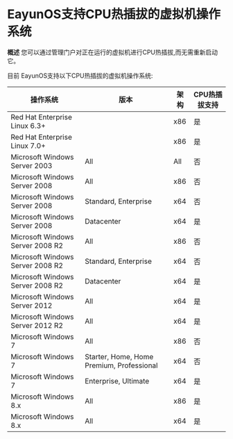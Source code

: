 # EayunOS支持CPU热插拔的虚拟机操作系统

**概述**
您可以通过管理门户对正在运行的虚拟机进行CPU热插拔,而无需重新启动它。

目前 EayunOS支持以下CPU热插拔的虚拟机操作系统:

|操作系统|版本|架构|CPU热插拔支持|
|--------|----|----|-------------|
|Red Hat Enterprise Linux 6.3+||x86|是|
|Red Hat Enterprise Linux 7.0+||x86|是|
|Microsoft Windows Server 2003|All|All|否|
|Microsoft Windows Server 2008|All|x86|否|
|Microsoft Windows Server 2008|Standard, Enterprise|x64|否|
|Microsoft Windows Server 2008|Datacenter|x64|是|
|Microsoft Windows Server 2008 R2|All|x86|否|
|Microsoft Windows Server 2008 R2|Standard, Enterprise|x64|否|
|Microsoft Windows Server 2008 R2|Datacenter|x64|是|
|Microsoft Windows Server 2012|All|x64|是|
|Microsoft Windows Server 2012 R2|All|x64|是|
|Microsoft Windows 7|All|x86|否|
|Microsoft Windows 7|Starter, Home, Home Premium, Professional|x64|否|
|Microsoft Windows 7|Enterprise, Ultimate|x64|是|
|Microsoft Windows 8.x|All|x86|是|
|Microsoft Windows 8.x|All|x64|是|

